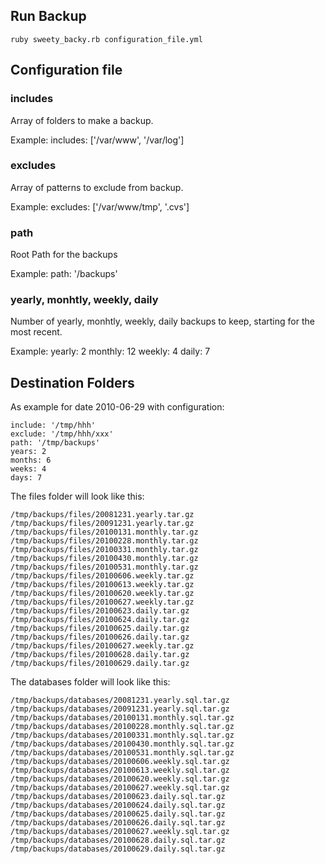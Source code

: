 ## Run Backup
    ruby sweety_backy.rb configuration_file.yml
    
## Configuration file
### includes
Array of folders to make a backup.

Example:
    includes: ['/var/www', '/var/log']

### excludes
Array of patterns to exclude from backup.

Example:
    excludes: ['/var/www/tmp', '.cvs']
    
### path
Root Path for the backups

Example: 
    path: '/backups'
    
### yearly, monhtly, weekly, daily
Number of yearly, monhtly, weekly, daily backups to keep, starting for the most recent.

Example:
    yearly: 2
    monthly: 12
    weekly: 4
    daily: 7


## Destination Folders

As example for date 2010-06-29 with configuration: 

    include: '/tmp/hhh'
    exclude: '/tmp/hhh/xxx'
    path: '/tmp/backups'
    years: 2
    months: 6
    weeks: 4
    days: 7
    
The files folder will look like this:

    /tmp/backups/files/20081231.yearly.tar.gz
    /tmp/backups/files/20091231.yearly.tar.gz
    /tmp/backups/files/20100131.monthly.tar.gz
    /tmp/backups/files/20100228.monthly.tar.gz
    /tmp/backups/files/20100331.monthly.tar.gz
    /tmp/backups/files/20100430.monthly.tar.gz
    /tmp/backups/files/20100531.monthly.tar.gz
    /tmp/backups/files/20100606.weekly.tar.gz
    /tmp/backups/files/20100613.weekly.tar.gz
    /tmp/backups/files/20100620.weekly.tar.gz
    /tmp/backups/files/20100627.weekly.tar.gz
    /tmp/backups/files/20100623.daily.tar.gz
    /tmp/backups/files/20100624.daily.tar.gz
    /tmp/backups/files/20100625.daily.tar.gz
    /tmp/backups/files/20100626.daily.tar.gz
    /tmp/backups/files/20100627.weekly.tar.gz
    /tmp/backups/files/20100628.daily.tar.gz
    /tmp/backups/files/20100629.daily.tar.gz
    
The databases folder will look like this:
    
    /tmp/backups/databases/20081231.yearly.sql.tar.gz
    /tmp/backups/databases/20091231.yearly.sql.tar.gz
    /tmp/backups/databases/20100131.monthly.sql.tar.gz
    /tmp/backups/databases/20100228.monthly.sql.tar.gz
    /tmp/backups/databases/20100331.monthly.sql.tar.gz
    /tmp/backups/databases/20100430.monthly.sql.tar.gz
    /tmp/backups/databases/20100531.monthly.sql.tar.gz
    /tmp/backups/databases/20100606.weekly.sql.tar.gz
    /tmp/backups/databases/20100613.weekly.sql.tar.gz
    /tmp/backups/databases/20100620.weekly.sql.tar.gz
    /tmp/backups/databases/20100627.weekly.sql.tar.gz
    /tmp/backups/databases/20100623.daily.sql.tar.gz
    /tmp/backups/databases/20100624.daily.sql.tar.gz
    /tmp/backups/databases/20100625.daily.sql.tar.gz
    /tmp/backups/databases/20100626.daily.sql.tar.gz
    /tmp/backups/databases/20100627.weekly.sql.tar.gz
    /tmp/backups/databases/20100628.daily.sql.tar.gz
    /tmp/backups/databases/20100629.daily.sql.tar.gz
    